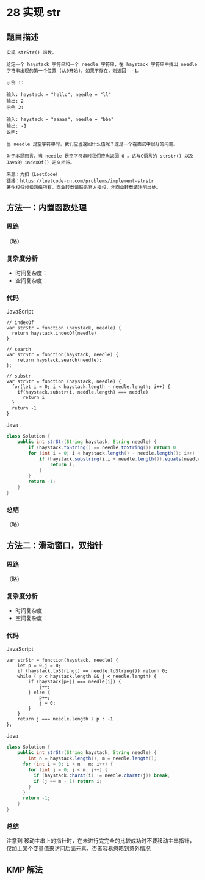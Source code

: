 # 28 实现 str

## 题目描述

```
实现 strStr() 函数。

给定一个 haystack 字符串和一个 needle 字符串，在 haystack 字符串中找出 needle 字符串出现的第一个位置 (从0开始)。如果不存在，则返回  -1。

示例 1:

输入: haystack = "hello", needle = "ll"
输出: 2
示例 2:

输入: haystack = "aaaaa", needle = "bba"
输出: -1
说明:

当 needle 是空字符串时，我们应当返回什么值呢？这是一个在面试中很好的问题。

对于本题而言，当 needle 是空字符串时我们应当返回 0 。这与C语言的 strstr() 以及 Java的 indexOf() 定义相符。

来源：力扣（LeetCode）
链接：https://leetcode-cn.com/problems/implement-strstr
著作权归领扣网络所有。商业转载请联系官方授权，非商业转载请注明出处。
```

## 方法一：内置函数处理

### 思路

（略）

### 复杂度分析

- 时间复杂度：
- 空间复杂度：

### 代码

JavaScript

```JS
// indexOf
var strStr = function (haystack, needle) {
  return haystack.indexOf(needle)
}

// search
var strStr = function(haystack, needle) {
    return haystack.search(needle);
};

// substr
var strStr = function (haystack, needle) {
  for(let i = 0; i < haystack.length - needle.length; i++) {
    if(haystack.substr(i, neddle.length) === neddle) 
      return i
  }
  return -1
}
```

Java

```Java
class Solution {
    public int strStr(String haystack, String needle) {
        if (haystack.toString() == needle.toString()) return 0
        for (int i = 0; i < haystack.length() - needle.length(); i++) {
            if (haystack.substring(i,i + needle.length()).equals(needle)) {
                return i;
            }
        }
        return -1;
    }
}
```

### **总结**

（略）



## 方法二：滑动窗口，双指针

### 思路

（略）

### 复杂度分析

- 时间复杂度：
- 空间复杂度：

### 代码

JavaScript

```JS
var strStr = function(haystack, needle) {
    let p = 0,j = 0;
    if (haystack.toString() == needle.toString()) return 0;
    while ( p < haystack.length && j < needle.length) {
        if (haystack[p+j] === needle[j]) {
            j++;
        } else {
            p++;
            j = 0;
        }
    }
    return j === needle.length ? p : -1
};
```

Java

```Java
class Solution {
    public int strStr(String haystack, String needle) {
    	int n = haystack.length(), m = needle.length();
      for (int i = 0; i < n - m; i++) {
        for (int j = 0; j < m; j++) {
          if (haystack.charAt(i) != needle.charAt(j)) break;
          if (j == m - 1) return i;
        } 
      }
      return -1;
    }
}
```

### **总结**

注意到 移动主串上的指针时，在未进行完完全的比较成功时不要移动主串指针，仅加上某个变量值来访问后面元素，否者容易忽略到意外情况

## **KMP 解法**

